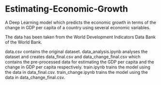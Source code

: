 # Estimating-Economic-Growth
A Deep Learning model which predicts the economic growth in terms of the change in GDP per capita of a country using several economic variables.

The data has been taken from the World Development Indicators Data Bank of the World Bank.

data.csv contains the original dataset.
data_analysis.ipynb analyses the dataset and creates data_final.csv and data_change_final.csv which contains the pre-processed data for estimating the GDP per capita and the change in GDP per capita respectively.
train.ipynb trains the model using the data in data_final.csv.
train_change.ipynb trains the model using the data in data_change_final.csv.
